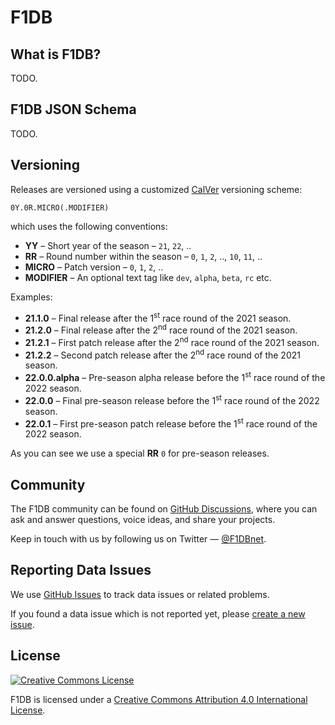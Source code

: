 # F1DB

## What is F1DB?

TODO.


## F1DB JSON Schema

TODO.


## Versioning

Releases are versioned using a customized [CalVer] versioning scheme:

    0Y.0R.MICRO(.MODIFIER)

which uses the following conventions:

- **YY** – Short year of the season – `21`, `22`, ..
- **RR** – Round number within the season – `0`, `1`, `2`, .., `10`, `11`, ..
- **MICRO** – Patch version – `0`, `1`, `2`, ..
- **MODIFIER** – An optional text tag like `dev`, `alpha`, `beta`, `rc` etc.

Examples:

- **21.1.0** – Final release after the 1<sup>st</sup> race round of the 2021 season.
- **21.2.0** – Final release after the 2<sup>nd</sup> race round of the 2021 season.
- **21.2.1** – First patch release after the 2<sup>nd</sup> race round of the 2021 season.
- **21.2.2** – Second patch release after the 2<sup>nd</sup> race round of the 2021 season.
- **22.0.0.alpha** – Pre-season alpha release before the 1<sup>st</sup> race round of the 2022 season.
- **22.0.0** – Final pre-season release before the 1<sup>st</sup> race round of the 2022 season.
- **22.0.1** – First pre-season patch release before the 1<sup>st</sup> race round of the 2022 season.

As you can see we use a special **RR** `0` for pre-season releases.


## Community

The F1DB community can be found on [GitHub Discussions](https://github.com/f1db/f1db/discussions), where you can ask and answer questions, voice ideas, and share your projects.

Keep in touch with us by following us on Twitter — [@F1DBnet](https://twitter.com/f1dbnet).


## Reporting Data Issues

We use [GitHub Issues](https://github.com/f1db/f1db/issues) to track data issues or related problems.

If you found a data issue which is not reported yet, please [create a new issue](https://github.com/f1db/f1db/issues/new).


## License

[![Creative Commons License][CC BY Icon Normal]][CC BY]

F1DB is licensed under a [Creative Commons Attribution 4.0 International License][CC BY].


[CalVer]: https://calver.org/
[CC BY]: http://creativecommons.org/licenses/by/4.0/  
[CC BY Icon Compact]: https://i.creativecommons.org/l/by/4.0/80x15.png
[CC BY Icon Normal]: https://i.creativecommons.org/l/by/4.0/88x31.png
[CC BY Plaintext]: https://creativecommons.org/licenses/by-sa/4.0/legalcode.txt
